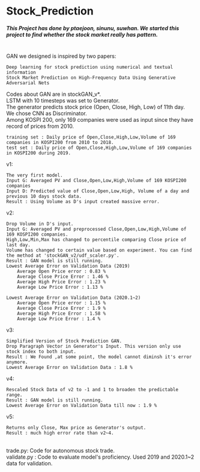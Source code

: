 # Stock_Prediction
<h5> This Project has done by ptaejoon, sinunu, suwhan. We started this project to find whether the stock market really has pattern.</h5> <br>
GAN we designed is inspired by two papers:

    Deep learning for stock prediction using numerical and textual information 
    Stock Market Prediction on High-Frequency Data Using Generative Adversarial Nets


Codes about GAN are in stockGAN_v*.<br>
LSTM with 10 timesteps was set to Generator.<br> The generator predicts stock price (Open, Close, High, Low) of 11th day.<br>
We chose CNN as Discriminator.<br>
Among KOSPI 200, only 169 companies were used as input since they have record of prices from 2010.<br>

    training set : Daily price of Open,Close,High,Low,Volume of 169 companies in KOSPI200 from 2010 to 2018.
    test set : Daily price of Open,Close,High,Low,Volume of 169 companies in KOSPI200 during 2019.

v1:

    The very first model.
    Input G: Averaged PV and Close,Open,Low,High,Volume of 169 KOSPI200 companies
    Input D: Predicted value of Close,Open,Low,High, Volume of a day and previous 10 days stock data.
    Result : Using Volume as D's input created massive error.

v2:

    Drop Volume in D's input.
    Input G: Averaged PV and preprocessed Close,Open,Low,High,Volume of 169 KOSPI200 companies.
    High,Low,Min,Max has changed to percentile comparing Close price of last day.
    Volume has changed to certain value based on experiment. You can find the method at 'stockGAN_v2/udf_scaler.py'.
    Result : GAN model is still running. 
    Lowest Average Error on Validation Data (2019) 
        Average Open Price error : 0.83 %
        Average Close Price Error : 1.46 %
        Average High Price Error : 1.23 %
        Average Low Price Error : 1.13 %

    Lowest Average Error on Validation Data (2020.1~2) 
        Average Open Price error : 1.15 %
        Average Close Price Error : 1.9 %
        Average High Price Error : 1.58 %
        Average Low Price Error : 1.4 %

v3:

    Simplified Version of Stock Prediction GAN.
    Drop Paragraph Vector in Generator's Input. This version only use stock index to both input.
    Result : We Found ,at some point, the model cannot diminsh it's error anymore.
    Lowest Average Error on Validation Data : 1.8 %

v4:

    Rescaled Stock Data of v2 to -1 and 1 to broaden the predictable range.
    Result : GAN model is still running.
    Lowest Average Error on Validation Data till now : 1.9 %

v5:
    
    Returns only Close, Max price as Generator's output.
    Result : much high error rate than v2~4.
<br>
trade.py: Code for autonomous stock trade.<br>
validate.py : Code to evaluate model's proficiency. Used 2019 and 2020.1~2 data for validation. <br>
